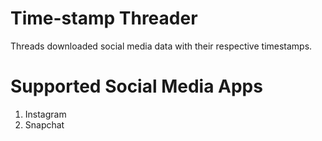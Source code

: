 # Time-stamp Threader
Threads downloaded social media data with their respective timestamps.

# Supported Social Media Apps
1. Instagram
2. Snapchat

